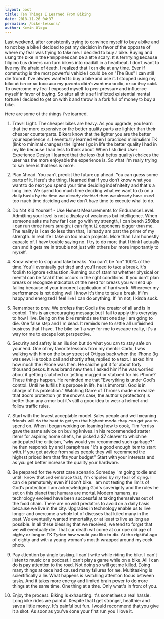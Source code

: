 ```yaml
--- 
layout: post 
title: Ten Things I Learned From Biking
date: 2018-11-26 04:37
permalink: /bike-lessons/ 
author: Kevin Olega 
--- 
```

Last weekend, after consistently trying to convince myself to buy a bike and to not buy a bike I decided to put my decision in favor of the opposite of where my fear was trying to take me. I decided to buy a bike. Buying and using the bike in the Philippines can be a little scary. It is terrifying because filipino bus drivers can turn bikers into roadkill in a heartbeat. I don't want to live my life afraid of death. I realized that I can die at any time. Even if commuting is the most powerful vehicle I could be on "The Bus" I can still die from it. I've always wanted to buy a bike and use it. I stopped using my bike at ten or so because my parents didn't want me to die, or so they said. To overcome my fear I exposed myself to peer pressure and influence myself in favor of buying. So after all this self inflicted existential mental torture I decided to get on with it and throw in a fork full of money to buy a bike.

Here are some of the things I've learned.

1. Travel Light. The cheaper bikes are heavy. As you upgrade, you learn that the more expensive or the better quality parts are lighter than their cheaper counterparts. Bikers know that the lighter you are the better your experience is. I eventually learned when I practiced minimalism TK (link to minimal changes) the lighter I go in life the better quality I had in my life because I had less to think about. When I studied User Experience Design I learned that the less (but better quality) choices the user has the more enjoyable the experience is. So what I'm really trying to say here is that less is more.  

2. Plan Ahead. You can't predict the future up ahead. You can guess some parts of it. Here's the thing, I learned that if you don't know what you want to do next you spend your time deciding indefinitelty and that's a long time. We spend too much time deciding what we want to do on a daily basis by the time we already decided then we already have used too much time deciding and we don't have time to execute what to do.  

3. Do Not Kid Yourself - Use Honest Measurements for Endurance Level. Admitting your level is not a display of weakness but intelligence. When someone asks me how far I can go with my strength, I can bench 250lbs I can run three hours straight I can fight 12 opponents bigger than me. The reality is I can do less than that, I already am past the prime of my strength. In real life I take on too much projects. More than I am honestly capable of. I have trouble saying no. I try to do more that I think I actually can and it gets me in trouble not just with others but more importantly to myself.  

4. Know where to stop and take breaks. You can't be "on" 100% of the time. You'll eventually get tired and you'll need to take a break. It's foolish to ignore exhaustion. Running out of stamina whether physical or mental can be fatal if this occurs in the right conditions. If you don't plan breaks or recognize indicators of the need for breaks you will end up failing because of your incorrect application of hard work. Whenever my performance is not doing well I know it's time to take a break. If I'm happy and energized I feel like I can do anything. If I'm not, I kinda suck.

5. Remember to pray. We profess that God is the creator of all and is in control. This is an encouraging message but I fail to apply this everyday to how I live. Being on the bike reminds me that one day I am going to die. One false step and I'm dead. It reminds me to settle all unfinished business that I have. The bike isn't a way for me to escape reality, it's a way for me to escape lost perspective. 

6. Security and safety is an illusion but do what you can to stay safe on your end. One of my favorite lessons from my mentor Carlo, I was walking with him on the busy street of Ortigas back when the iPhone 3g was new. He took a call and shortly after, replied to a text. I asked him how much the iPhone was then. He said he got it for about forty thousand pesos. It was brand new then. I asked him if he was worried about it getting snatched or getting mugged or stabbed for his iPhone? These things happen. He reminded me that "Everything is under God's control. Until he fulfills his purpose in life, he is immortal. God is in charge of his protection." Watching Game of Thrones made me realize that God's protection (in the show's case, the author's protection) is better than any armor but it's still a good idea to wear a helmet and follow traffic rules.

7. Start with the lowest acceptable model. Sales people and well meaning friends will do the best to get you the highest model they can get you to spend on. When I began working on learning how to cook, Tim Ferriss gave the same advice on buying knives. In his recommended starter items for aspiring home chef's, he picked a $7 cleaver to which he anticipated the criticism, "why would you recommend such garbage?" he then responds by and I paraphrase "It's a good enough item to start with. If you get advice from sales people they will recommend the highest priced item that fits your budget." Start with your interests and as you get better increase the quality your hardware.  

8. Be prepared for the worst case scenario. Someday I'm going to die and until I know that and embrace that, I'm crippled by my fear of dying. I can die prematurely even if I don't bike. I am not testing the limits of God's protection. I am acknowledging God's soverignty and the rules he set on this planet that humans are mortal. Modern humans, as technology evolved have been successful at taking themselves out of the food chain. There are no wild predators to avoid on a daily basis because we live in the city. Upgrades in technology enable us to live longer and overcome a whole lot of diseases that killed many in the past. We eventually wanted immortality, or at least to live as long as possible. In all these blessing that we received, we tend to forget that we will eventually die. That our death will come at our ripe old age of eighty or longer. TK Tyrion how would you like to die. At the rightful age of eighty and with a young woman's mouth wrapped around my cock photo. 

9. Pay attention by single tasking. I can't write while riding the bike. I can't listen to music or a podcast. I can't play a game while on a bike. All I can do is pay attention to the road. Not doing so will get me killed. Doing many things at once had caused many failures for me. Multitasking is scientifically a lie. What happens is switching attention focus between tasks. And it takes more energy and limited brain power to do more things at the same time. One thing at a time. Only what's in front of you. 

10. Enjoy the process. Biking is exhausting. It's sometimes a real hassle. Long bike rides are painful. Despite that I get stronger, healthier and save a little money. It's painful but fun. I would recommend that you give it a shot. As soon as you've done your first run you'll love it.